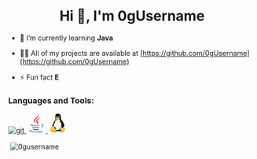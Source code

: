 <h1 align="center">Hi 👋, I'm 0gUsername</h1>

- 🌱 I’m currently learning **Java**

- 👨‍💻 All of my projects are available at [https://github.com/0gUsername](https://github.com/0gUsername)

- ⚡ Fun fact **E**


<h3 align="left">Languages and Tools:</h3>
<p align="left"> <a href="https://git-scm.com/" target="_blank"> <img src="https://www.vectorlogo.zone/logos/git-scm/git-scm-icon.svg" alt="git" width="40" height="40"/> </a> <a href="https://www.java.com" target="_blank"> <img src="https://raw.githubusercontent.com/devicons/devicon/master/icons/java/java-original.svg" alt="java" width="40" height="40"/> </a> <a href="https://www.linux.org/" target="_blank"> <img src="https://raw.githubusercontent.com/devicons/devicon/master/icons/linux/linux-original.svg" alt="linux" width="40" height="40"/> </a> </p>

<p>&nbsp;<img align="center" src="https://github-readme-stats.vercel.app/api?username=0gusername&show_icons=true&locale=en" alt="0gusername" /></p>
